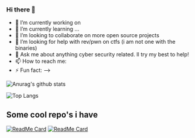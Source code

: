 ### Hi there 👋



- 🔭 I’m currently working on 
- 🌱 I’m currently learning ...
- 👯 I’m looking to collaborate on more open source projects
- 🤔 I’m looking for help with rev/pwn on ctfs (i am not one with the binaries)
- 💬 Ask me about anything cyber security related. Il try my best to help!
- 📫 How to reach me: 
- ⚡ Fun fact: 
-->

![Anurag's github stats](https://github-readme-stats.vercel.app/api?username=fieldraccoon&show_icons=true&count_private=true&theme=react)

![Top Langs](https://github-readme-stats.vercel.app/api/top-langs/?username=fieldraccoon&show_icons=true&count_private=true&theme=react)

## Some cool repo's i have


[![ReadMe Card](https://github-readme-stats.vercel.app/api/pin/?username=fieldraccoon&repo=HostEnumerator)](https://github.com/fieldraccoon/HostEnumerator) [![ReadMe Card](https://github-readme-stats.vercel.app/api/pin/?username=fieldraccoon&repo=fieldraccoon.github.io)](https://github.com/fieldraccoon/fieldraccoon.github.io)
